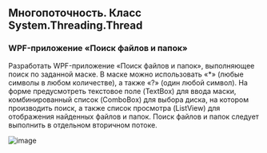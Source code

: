 

## Многопоточность. Класс System.Threading.Thread

### WPF-приложение «Поиск файлов и папок»

Разработать WPF-приложение «Поиск файлов и папок», 
выполняющее поиск по заданной маске. В маске можно использовать «*» 
(любые символы в любом количестве), а также «?» (один любой символ). На 
форме предусмотреть текстовое поле (TextBox) для ввода маски, 
комбинированный список (ComboBox) для выбора диска, на котором 
производить поиск, а также список просмотра (ListView) для отображения 
найденных файлов и папок. Поиск файлов и папок следует выполнить в
отдельном вторичном потоке.

![image](https://user-images.githubusercontent.com/65856963/221571176-a4c9f540-74a2-4ae7-92a5-8d77b438002c.png)
